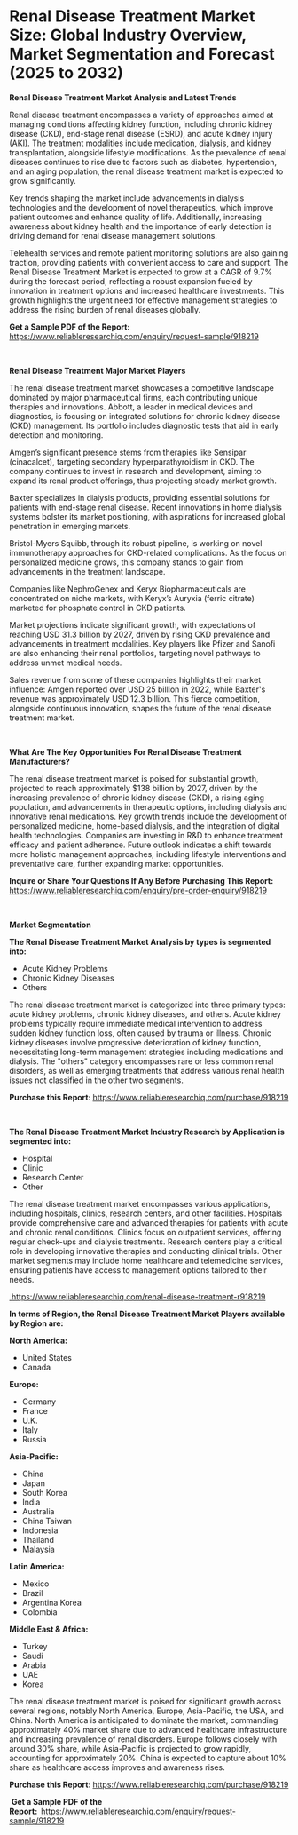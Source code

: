 <p><h1>Renal Disease Treatment Market Size: Global Industry Overview, Market Segmentation and Forecast (2025 to 2032)</h1></p><p><strong>Renal Disease Treatment Market Analysis and Latest Trends</strong></p>
<p><p>Renal disease treatment encompasses a variety of approaches aimed at managing conditions affecting kidney function, including chronic kidney disease (CKD), end-stage renal disease (ESRD), and acute kidney injury (AKI). The treatment modalities include medication, dialysis, and kidney transplantation, alongside lifestyle modifications. As the prevalence of renal diseases continues to rise due to factors such as diabetes, hypertension, and an aging population, the renal disease treatment market is expected to grow significantly. </p><p>Key trends shaping the market include advancements in dialysis technologies and the development of novel therapeutics, which improve patient outcomes and enhance quality of life. Additionally, increasing awareness about kidney health and the importance of early detection is driving demand for renal disease management solutions. </p><p>Telehealth services and remote patient monitoring solutions are also gaining traction, providing patients with convenient access to care and support. The Renal Disease Treatment Market is expected to grow at a CAGR of 9.7% during the forecast period, reflecting a robust expansion fueled by innovation in treatment options and increased healthcare investments. This growth highlights the urgent need for effective management strategies to address the rising burden of renal diseases globally.</p></p>
<p><strong>Get a Sample PDF of the Report:&nbsp;</strong> <a href="https://www.reliableresearchiq.com/enquiry/request-sample/918219?utm_campaign=2948&utm_medium=2&utm_source=Github&utm_content=ia&utm_term=18042025&utm_id=renal-disease-treatment">https://www.reliableresearchiq.com/enquiry/request-sample/918219</a></p>
<p>&nbsp;</p>
<p><strong>Renal Disease Treatment Major Market Players</strong></p>
<p><p>The renal disease treatment market showcases a competitive landscape dominated by major pharmaceutical firms, each contributing unique therapies and innovations. Abbott, a leader in medical devices and diagnostics, is focusing on integrated solutions for chronic kidney disease (CKD) management. Its portfolio includes diagnostic tests that aid in early detection and monitoring.</p><p>Amgen’s significant presence stems from therapies like Sensipar (cinacalcet), targeting secondary hyperparathyroidism in CKD. The company continues to invest in research and development, aiming to expand its renal product offerings, thus projecting steady market growth.</p><p>Baxter specializes in dialysis products, providing essential solutions for patients with end-stage renal disease. Recent innovations in home dialysis systems bolster its market positioning, with aspirations for increased global penetration in emerging markets.</p><p>Bristol-Myers Squibb, through its robust pipeline, is working on novel immunotherapy approaches for CKD-related complications. As the focus on personalized medicine grows, this company stands to gain from advancements in the treatment landscape.</p><p>Companies like NephroGenex and Keryx Biopharmaceuticals are concentrated on niche markets, with Keryx’s Auryxia (ferric citrate) marketed for phosphate control in CKD patients. </p><p>Market projections indicate significant growth, with expectations of reaching USD 31.3 billion by 2027, driven by rising CKD prevalence and advancements in treatment modalities. Key players like Pfizer and Sanofi are also enhancing their renal portfolios, targeting novel pathways to address unmet medical needs.</p><p>Sales revenue from some of these companies highlights their market influence: Amgen reported over USD 25 billion in 2022, while Baxter's revenue was approximately USD 12.3 billion. This fierce competition, alongside continuous innovation, shapes the future of the renal disease treatment market.</p></p>
<p>&nbsp;</p>
<p><strong>What Are The Key Opportunities For Renal Disease Treatment Manufacturers?</strong></p>
<p><p>The renal disease treatment market is poised for substantial growth, projected to reach approximately $138 billion by 2027, driven by the increasing prevalence of chronic kidney disease (CKD), a rising aging population, and advancements in therapeutic options, including dialysis and innovative renal medications. Key growth trends include the development of personalized medicine, home-based dialysis, and the integration of digital health technologies. Companies are investing in R&D to enhance treatment efficacy and patient adherence. Future outlook indicates a shift towards more holistic management approaches, including lifestyle interventions and preventative care, further expanding market opportunities.</p></p>
<p><strong>Inquire or Share Your Questions If Any Before Purchasing This Report:</strong> <a href="https://www.reliableresearchiq.com/enquiry/pre-order-enquiry/918219?utm_campaign=2948&utm_medium=2&utm_source=Github&utm_content=ia&utm_term=18042025&utm_id=renal-disease-treatment">https://www.reliableresearchiq.com/enquiry/pre-order-enquiry/918219</a></p>
<p>&nbsp;</p>
<p><strong>Market Segmentation</strong></p>
<p><strong>The Renal Disease Treatment Market Analysis by types is segmented into:</strong></p>
<p><ul><li>Acute Kidney Problems</li><li>Chronic Kidney Diseases</li><li>Others</li></ul></p>
<p><p>The renal disease treatment market is categorized into three primary types: acute kidney problems, chronic kidney diseases, and others. Acute kidney problems typically require immediate medical intervention to address sudden kidney function loss, often caused by trauma or illness. Chronic kidney diseases involve progressive deterioration of kidney function, necessitating long-term management strategies including medications and dialysis. The "others" category encompasses rare or less common renal disorders, as well as emerging treatments that address various renal health issues not classified in the other two segments.</p></p>
<p><strong>Purchase this Report:&nbsp;</strong><a href="https://www.reliableresearchiq.com/purchase/918219?utm_campaign=2948&utm_medium=2&utm_source=Github&utm_content=ia&utm_term=18042025&utm_id=renal-disease-treatment">https://www.reliableresearchiq.com/purchase/918219</a></p>
<p>&nbsp;</p>
<p><strong>The Renal Disease Treatment Market Industry Research by Application is segmented into:</strong></p>
<p><ul><li>Hospital</li><li>Clinic</li><li>Research Center</li><li>Other</li></ul></p>
<p><p>The renal disease treatment market encompasses various applications, including hospitals, clinics, research centers, and other facilities. Hospitals provide comprehensive care and advanced therapies for patients with acute and chronic renal conditions. Clinics focus on outpatient services, offering regular check-ups and dialysis treatments. Research centers play a critical role in developing innovative therapies and conducting clinical trials. Other market segments may include home healthcare and telemedicine services, ensuring patients have access to management options tailored to their needs.</p></p>
<p><a href="https://www.reliableresearchiq.com/renal-disease-treatment-r918219?utm_campaign=2948&utm_medium=2&utm_source=Github&utm_content=ia&utm_term=18042025&utm_id=renal-disease-treatment">&nbsp;https://www.reliableresearchiq.com/renal-disease-treatment-r918219</a></p>
<p><strong>In terms of Region, the Renal Disease Treatment Market Players available by Region are:</strong></p>
<p>
    <p> <strong> North America: </strong>
        <ul>
            <li>United States</li>
            <li>Canada</li>
        </ul>
        </p> 
    <p> <strong> Europe: </strong>
        <ul>
            <li>Germany</li>
            <li>France</li>
            <li>U.K.</li>
            <li>Italy</li>
            <li>Russia</li>
        </ul>
        </p> 
    <p> <strong> Asia-Pacific: </strong>
        <ul>
            <li>China</li>
            <li>Japan</li>
            <li>South Korea</li>
            <li>India</li>
            <li>Australia</li>
            <li>China Taiwan</li>
            <li>Indonesia</li>
            <li>Thailand</li>
            <li>Malaysia</li>
        </ul>
        </p> 
    <p> <strong> Latin America: </strong>
        <ul>
            <li>Mexico</li>
            <li>Brazil</li>
            <li>Argentina Korea</li>
            <li>Colombia</li>
        </ul>
        </p> 
    <p> <strong> Middle East & Africa: </strong>
        <ul>
            <li>Turkey</li>
            <li>Saudi</li>
            <li>Arabia</li>
            <li>UAE</li>
            <li>Korea</li>
        </ul>
    </p>
    </p>
<p><p>The renal disease treatment market is poised for significant growth across several regions, notably North America, Europe, Asia-Pacific, the USA, and China. North America is anticipated to dominate the market, commanding approximately 40% market share due to advanced healthcare infrastructure and increasing prevalence of renal disorders. Europe follows closely with around 30% share, while Asia-Pacific is projected to grow rapidly, accounting for approximately 20%. China is expected to capture about 10% share as healthcare access improves and awareness rises.</p></p>
<p><strong>Purchase this Report: </strong><a href="https://www.reliableresearchiq.com/purchase/918219?utm_campaign=2948&utm_medium=2&utm_source=Github&utm_content=ia&utm_term=18042025&utm_id=renal-disease-treatment">https://www.reliableresearchiq.com/purchase/918219</a></p>
<p>&nbsp;<strong>Get a Sample PDF of the Report:&nbsp;&nbsp;</strong><a href="https://www.reliableresearchiq.com/enquiry/request-sample/918219?utm_campaign=2948&utm_medium=2&utm_source=Github&utm_content=ia&utm_term=18042025&utm_id=renal-disease-treatment">https://www.reliableresearchiq.com/enquiry/request-sample/918219</a></p>
<p><strong></strong></p>
<p><p></p><p></p><p></p></p>